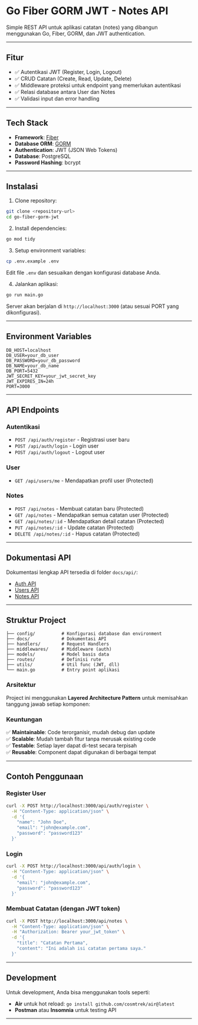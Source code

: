 # Go Fiber GORM JWT - Notes API

Simple REST API untuk aplikasi catatan (notes) yang dibangun menggunakan Go, Fiber, GORM, dan JWT authentication.

---

## Fitur

- ✅ Autentikasi JWT (Register, Login, Logout)
- ✅ CRUD Catatan (Create, Read, Update, Delete)
- ✅ Middleware proteksi untuk endpoint yang memerlukan autentikasi
- ✅ Relasi database antara User dan Notes
- ✅ Validasi input dan error handling

---

## Tech Stack

- **Framework**: [Fiber](https://gofiber.io/)
- **Database ORM**: [GORM](https://gorm.io/)
- **Authentication**: JWT (JSON Web Tokens)
- **Database**: PostgreSQL
- **Password Hashing**: bcrypt

---

## Instalasi

1. Clone repository:

```bash
git clone <repository-url>
cd go-fiber-gorm-jwt
```

2. Install dependencies:

```bash
go mod tidy
```

3. Setup environment variables:

```bash
cp .env.example .env
```

Edit file `.env` dan sesuaikan dengan konfigurasi database Anda.

4. Jalankan aplikasi:

```bash
go run main.go
```

Server akan berjalan di `http://localhost:3000` (atau sesuai PORT yang dikonfigurasi).

---

## Environment Variables

```env
DB_HOST=localhost
DB_USER=your_db_user
DB_PASSWORD=your_db_password
DB_NAME=your_db_name
DB_PORT=5432
JWT_SECRET_KEY=your_jwt_secret_key
JWT_EXPIRES_IN=24h
PORT=3000
```

---

## API Endpoints

### Autentikasi

- `POST /api/auth/register` - Registrasi user baru
- `POST /api/auth/login` - Login user
- `POST /api/auth/logout` - Logout user

### User

- `GET /api/users/me` - Mendapatkan profil user (Protected)

### Notes

- `POST /api/notes` - Membuat catatan baru (Protected)
- `GET /api/notes` - Mendapatkan semua catatan user (Protected)
- `GET /api/notes/:id` - Mendapatkan detail catatan (Protected)
- `PUT /api/notes/:id` - Update catatan (Protected)
- `DELETE /api/notes/:id` - Hapus catatan (Protected)

---

## Dokumentasi API

Dokumentasi lengkap API tersedia di folder `docs/api/`:

- [Auth API](docs/api/auth.md)
- [Users API](docs/api/users.md)
- [Notes API](docs/api/notes.md)

---

## Struktur Project

```
├── config/          # Konfigurasi database dan environment
├── docs/            # Dokumentasi API
├── handlers/        # Request Handlers
├── middlewares/     # Middleware (auth)
├── models/          # Model basis data
├── routes/          # Definisi rute
├── utils/           # Util func (JWT, dll)
└── main.go          # Entry point aplikasi
```

### Arsitektur

Project ini menggunakan **Layered Architecture Pattern** untuk memisahkan tanggung jawab setiap komponen:

### Keuntungan

✅ **Maintainable**: Code terorganisir, mudah debug dan update  
✅ **Scalable**: Mudah tambah fitur tanpa merusak existing code  
✅ **Testable**: Setiap layer dapat di-test secara terpisah  
✅ **Reusable**: Component dapat digunakan di berbagai tempat

---

## Contoh Penggunaan

### Register User

```bash
curl -X POST http://localhost:3000/api/auth/register \
  -H "Content-Type: application/json" \
  -d '{
    "name": "John Doe",
    "email": "john@example.com",
    "password": "password123"
  }'
```

### Login

```bash
curl -X POST http://localhost:3000/api/auth/login \
  -H "Content-Type: application/json" \
  -d '{
    "email": "john@example.com",
    "password": "password123"
  }'
```

### Membuat Catatan (dengan JWT token)

```bash
curl -X POST http://localhost:3000/api/notes \
  -H "Content-Type: application/json" \
  -H "Authorization: Bearer your_jwt_token" \
  -d '{
    "title": "Catatan Pertama",
    "content": "Ini adalah isi catatan pertama saya."
  }'
```

---

## Development

Untuk development, Anda bisa menggunakan tools seperti:

- **Air** untuk hot reload: `go install github.com/cosmtrek/air@latest`
- **Postman** atau **Insomnia** untuk testing API

---
